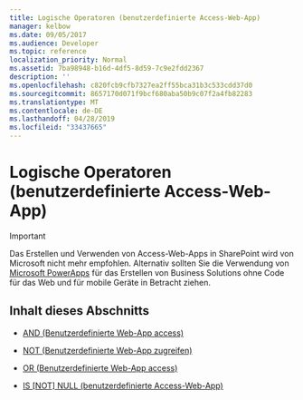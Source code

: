 ```yaml
---
title: Logische Operatoren (benutzerdefinierte Access-Web-App)
manager: kelbow
ms.date: 09/05/2017
ms.audience: Developer
ms.topic: reference
localization_priority: Normal
ms.assetid: 7ba98948-b16d-4df5-8d59-7c9e2fdd2367
description: ''
ms.openlocfilehash: c820fcb9cfb7327ea2ff55bca31b3c533cdd37d0
ms.sourcegitcommit: 8657170d071f9bcf680aba50b9c07f2a4fb82283
ms.translationtype: MT
ms.contentlocale: de-DE
ms.lasthandoff: 04/28/2019
ms.locfileid: "33437665"
---
```

# <a name="logical-operators-access-custom-web-app"></a>Logische Operatoren (benutzerdefinierte Access-Web-App)

> [!IMPORTANT]
> Das Erstellen und Verwenden von Access-Web-Apps in SharePoint wird von Microsoft nicht mehr empfohlen. Alternativ sollten Sie die Verwendung von [Microsoft PowerApps](https://powerapps.microsoft.com/en-us/) für das Erstellen von Business Solutions ohne Code für das Web und für mobile Geräte in Betracht ziehen. 
  
## <a name="in-this-section"></a>Inhalt dieses Abschnitts

- [AND (Benutzerdefinierte Web-App access)](and-access-custom-web-app.md)
    
- [NOT (Benutzerdefinierte Web-App zugreifen)](not-access-custom-web-app.md)
    
- [OR (Benutzerdefinierte Web-App access)](or-access-custom-web-app.md)
    
- [IS [NOT] NULL (benutzerdefinierte Access-Web-App)](is-not-null-access-custom-web-app.md)
    

